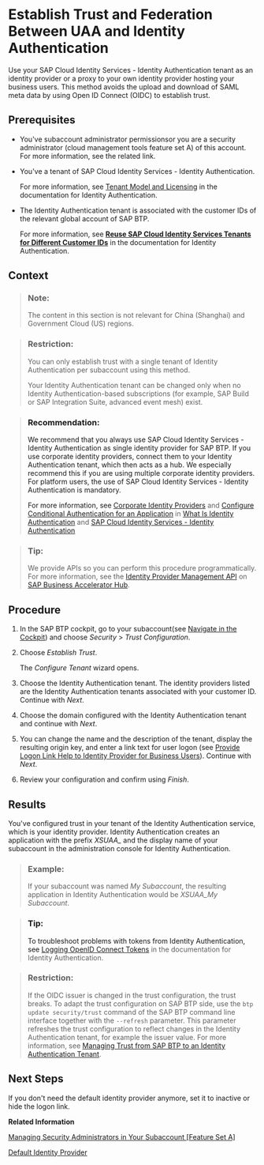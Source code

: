 <!-- loio161f8f0cfac64c4fa2d973bc5f08a894 -->

# Establish Trust and Federation Between UAA and Identity Authentication

Use your SAP Cloud Identity Services - Identity Authentication tenant as an identity provider or a proxy to your own identity provider hosting your business users. This method avoids the upload and download of SAML meta data by using Open ID Connect \(OIDC\) to establish trust.



<a name="loio161f8f0cfac64c4fa2d973bc5f08a894__prereq_dvg_xgj_p1b"/>

## Prerequisites

-   You've subaccount administrator permissionsor you are a security administrator \(cloud management tools feature set A\) of this account. For more information, see the related link.

-   You've a tenant of SAP Cloud Identity Services - Identity Authentication.

    For more information, see [Tenant Model and Licensing](https://help.sap.com/docs/IDENTITY_AUTHENTICATION/6d6d63354d1242d185ab4830fc04feb1/93160ebd2dcb40e98aadcbb9a970f2b9.html#getting-a-tenant) in the documentation for Identity Authentication.

-   The Identity Authentication tenant is associated with the customer IDs of the relevant global account of SAP BTP.

    For more information, see [**Reuse SAP Cloud Identity Services Tenants for Different Customer IDs**](https://help.sap.com/docs/identity-authentication/identity-authentication/reuse-sap-cloud-identity-services-tenants-for-different-customer-ids) in the documentation for Identity Authentication.




<a name="loio161f8f0cfac64c4fa2d973bc5f08a894__context_tzl_st2_tmb"/>

## Context

> ### Note:  
> The content in this section is not relevant for China \(Shanghai\) and Government Cloud \(US\) regions.

> ### Restriction:  
> You can only establish trust with a single tenant of Identity Authentication per subaccount using this method.
> 
> Your Identity Authentication tenant can be changed only when no Identity Authentication-based subscriptions \(for example, SAP Build or SAP Integration Suite, advanced event mesh\) exist.

> ### Recommendation:  
> We recommend that you always use SAP Cloud Identity Services - Identity Authentication as single identity provider for SAP BTP. If you use corporate identity providers, connect them to your Identity Authentication tenant, which then acts as a hub. We especially recommend this if you are using multiple corporate identity providers. For platform users, the use of SAP Cloud Identity Services - Identity Authentication is mandatory.
> 
> For more information, see [Corporate Identity Providers](https://help.sap.com/viewer/6d6d63354d1242d185ab4830fc04feb1/Cloud/en-US/19f3eca47db643b6aad448b5dc1075ad.html) and [Configure Conditional Authentication for an Application](https://help.sap.com/viewer/6d6d63354d1242d185ab4830fc04feb1/Cloud/en-US/0143dce88a604533ab5ab17e639fec09.html) in [What Is Identity Authentication](https://help.sap.com/viewer/6d6d63354d1242d185ab4830fc04feb1/Cloud/en-US/27882717f44b445fa287936c6f43dc1f.html) and [SAP Cloud Identity Services - Identity Authentication](https://help.sap.com/viewer/product/IDENTITY_AUTHENTICATION/Cloud/en-US)

> ### Tip:  
> We provide APIs so you can perform this procedure programmatically. For more information, see the [Identity Provider Management API](https://api.sap.com/api/TrustConfigurationAPI/resource) on [SAP Business Accelerator Hub](https://api.sap.com/package/authtrustmgmnt/rest).



<a name="loio161f8f0cfac64c4fa2d973bc5f08a894__steps_a2x_wfg_wmb"/>

## Procedure

1.  In the SAP BTP cockpit, go to your subaccount\(see [Navigate in the Cockpit](navigate-in-the-cockpit-0874895.md)\) and choose *Security* \> *Trust Configuration*.

2.  Choose *Establish Trust*.

    The *Configure Tenant* wizard opens.

3.  Choose the Identity Authentication tenant. The identity providers listed are the Identity Authentication tenants associated with your customer ID. Continue with *Next*.

4.  Choose the domain configured with the Identity Authentication tenant and continue with *Next*.

5.  You can change the name and the description of the tenant, display the resulting origin key, and enter a link text for user logon \(see [Provide Logon Link Help to Identity Provider for Business Users](provide-logon-link-help-to-identity-provider-for-business-users-b8c0aac.md)\). Continue with *Next*.

6.  Review your configuration and confirm using *Finish*.




<a name="loio161f8f0cfac64c4fa2d973bc5f08a894__result_brm_352_tmb"/>

## Results

You've configured trust in your tenant of the Identity Authentication service, which is your identity provider. Identity Authentication creates an application with the prefix *XSUAA\_* and the display name of your subaccount in the administration console for Identity Authentication.

> ### Example:  
> If your subaccount was named *My Subaccount*, the resulting application in Identity Authentication would be *XSUAA\_My Subaccount*.

> ### Tip:  
> To troubleshoot problems with tokens from Identity Authentication, see [Logging OpenID Connect Tokens](https://help.sap.com/docs/IDENTITY_AUTHENTICATION/6d6d63354d1242d185ab4830fc04feb1/b6c42b53518b46de8b4dffd8c4c52ed7.html?version=Cloud) in the documentation for Identity Authentication.

> ### Restriction:  
> If the OIDC issuer is changed in the trust configuration, the trust breaks. To adapt the trust configuration on SAP BTP side, use the `btp update security/trust` command of the SAP BTP command line interface together with the `--refresh` parameter. This parameter refreshes the trust configuration to reflect changes in the Identity Authentication tenant, for example the issuer value. For more information, see [Managing Trust from SAP BTP to an Identity Authentication Tenant](managing-trust-from-sap-btp-to-an-identity-authentication-tenant-6140107.md).



<a name="loio161f8f0cfac64c4fa2d973bc5f08a894__postreq_z32_k52_tmb"/>

## Next Steps

If you don't need the default identity provider anymore, set it to inactive or hide the logon link.

**Related Information**  


[Managing Security Administrators in Your Subaccount \[Feature Set A\]](managing-security-administrators-in-your-subaccount-feature-set-a-6752c4b.md "Running on the cloud management tools feature set A: When you create a subaccount, SAP BTP automatically grants your user the role for the administration of business users and their authorizations in the subaccount. Having this role, you can also add or remove other users who will then also be user and role administrators of this subaccount.")

[Default Identity Provider](default-identity-provider-d6a8db7.md "SAP ID service is the default identity provider for both platform users and business users (in applications) at SAP BTP. You can start using it without further configuration.")

